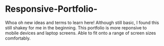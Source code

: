 # Responsive-Portfolio-

Whoa oh new ideas and terms to learn here! Although still basic, I found this still shakey for me in the beginning. This portfolio is more reponsive to mobile devices and laptop screens. Able to fit onto a range of screen sizes comfortably.
